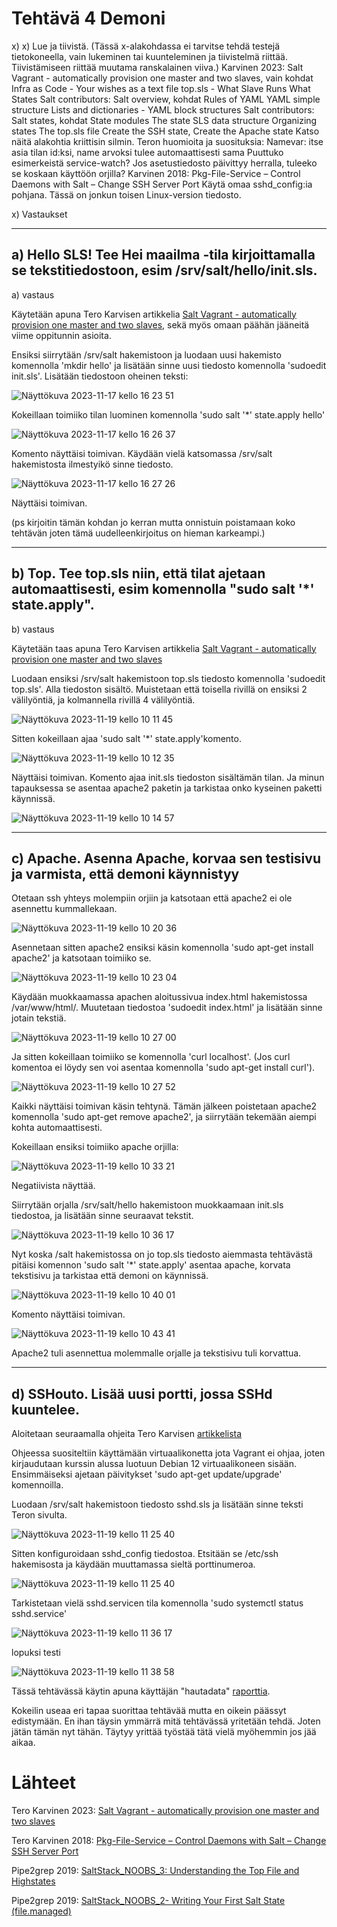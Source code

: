 # Tehtävä 4 Demoni

x) x) Lue ja tiivistä. (Tässä x-alakohdassa ei tarvitse tehdä testejä tietokoneella, vain lukeminen tai kuunteleminen ja tiivistelmä riittää. Tiivistämiseen riittää muutama ranskalainen viiva.)
Karvinen 2023: Salt Vagrant - automatically provision one master and two slaves, vain kohdat
Infra as Code - Your wishes as a text file
top.sls - What Slave Runs What States
Salt contributors: Salt overview, kohdat
Rules of YAML
YAML simple structure
Lists and dictionaries - YAML block structures
Salt contributors: Salt states, kohdat
State modules
The state SLS data structure
Organizing states
The top.sls file
Create the SSH state, Create the Apache state
Katso näitä alakohtia kriittisin silmin. Teron huomioita ja suosituksia:
Namevar: itse asia tilan id:ksi, name arvoksi tulee automaattisesti sama
Puuttuko esimerkeistä service-watch? Jos asetustiedosto päivittyy herralla, tuleeko se koskaan käyttöön orjilla?
Karvinen 2018: Pkg-File-Service – Control Daemons with Salt – Change SSH Server Port
Käytä omaa sshd_config:ia pohjana. Tässä on jonkun toisen Linux-version tiedosto.

x) Vastaukset

***

## a) Hello SLS! Tee Hei maailma -tila kirjoittamalla se tekstitiedostoon, esim /srv/salt/hello/init.sls.

a) vastaus

Käytetään apuna Tero Karvisen artikkelia [Salt Vagrant - automatically provision one master and two slaves](https://terokarvinen.com/2023/salt-vagrant/#infra-as-code---your-wishes-as-a-text-file), sekä myös omaan päähän jääneitä viime oppitunnin asioita.

Ensiksi siirrytään /srv/salt hakemistoon ja luodaan uusi hakemisto komennolla 'mkdir hello' ja lisätään sinne uusi tiedosto komennolla 'sudoedit init.sls'. Lisätään tiedostoon oheinen teksti:

![Näyttökuva 2023-11-17 kello 16 23 51](https://github.com/juliusjantti/palvelinten_hallinta_kurssi/assets/148885509/91de4898-0c6c-40de-b99d-801f0b903811)

Kokeillaan toimiiko tilan luominen komennolla 'sudo salt '*' state.apply hello'

![Näyttökuva 2023-11-17 kello 16 26 37](https://github.com/juliusjantti/palvelinten_hallinta_kurssi/assets/148885509/d6387b94-ab42-469a-a426-e51d5b8ff21f)

Komento näyttäisi toimivan. Käydään vielä katsomassa /srv/salt hakemistosta ilmestyikö sinne tiedosto.

![Näyttökuva 2023-11-17 kello 16 27 26](https://github.com/juliusjantti/palvelinten_hallinta_kurssi/assets/148885509/773c9338-56ae-49c2-bf46-819e93559cf2)

Näyttäisi toimivan. 

(ps kirjoitin tämän kohdan jo kerran mutta onnistuin poistamaan koko tehtävän joten tämä uudelleenkirjoitus on hieman karkeampi.)

***

## b) Top. Tee top.sls niin, että tilat ajetaan automaattisesti, esim komennolla "sudo salt '*' state.apply".

b) vastaus

Käytetään taas apuna Tero Karvisen artikkelia [Salt Vagrant - automatically provision one master and two slaves](https://terokarvinen.com/2023/salt-vagrant/#infra-as-code---your-wishes-as-a-text-file)

Luodaan ensiksi /srv/salt hakemistoon top.sls tiedosto komennolla 'sudoedit top.sls'. Alla tiedoston sisältö. Muistetaan että toisella rivillä on ensiksi 2 välilyöntiä, ja kolmannella rivillä 4 välilyöntiä.

![Näyttökuva 2023-11-19 kello 10 11 45](https://github.com/juliusjantti/palvelinten_hallinta_kurssi/assets/148885509/96915b75-a74d-4894-80b0-95d7cf6b36cf)

Sitten kokeillaan ajaa 'sudo salt '*' state.apply'komento.

![Näyttökuva 2023-11-19 kello 10 12 35](https://github.com/juliusjantti/palvelinten_hallinta_kurssi/assets/148885509/6d3b84b5-c222-4a95-8fb2-893c0e702a10)

Näyttäisi toimivan. Komento ajaa init.sls tiedoston sisältämän tilan. Ja minun tapauksessa se asentaa apache2 paketin ja tarkistaa onko kyseinen paketti käynnissä.

![Näyttökuva 2023-11-19 kello 10 14 57](https://github.com/juliusjantti/palvelinten_hallinta_kurssi/assets/148885509/26fa2aa5-a555-4bfa-985b-290af0b4c6c9)

***

## c) Apache. Asenna Apache, korvaa sen testisivu ja varmista, että demoni käynnistyy

Otetaan ssh yhteys molempiin orjiin ja katsotaan että apache2 ei ole asennettu kummallekaan.

![Näyttökuva 2023-11-19 kello 10 20 36](https://github.com/juliusjantti/palvelinten_hallinta_kurssi/assets/148885509/73f47834-c340-42b5-8a5c-56d43707bcea)

Asennetaan sitten apache2 ensiksi käsin komennolla 'sudo apt-get install apache2' ja katsotaan toimiiko se.

![Näyttökuva 2023-11-19 kello 10 23 04](https://github.com/juliusjantti/palvelinten_hallinta_kurssi/assets/148885509/a969e8dd-6168-4615-8523-36cd39fa72c8)

Käydään muokkaamassa apachen aloitussivua index.html hakemistossa /var/www/html/. Muutetaan tiedostoa 'sudoedit index.html' ja lisätään sinne jotain tekstiä.

![Näyttökuva 2023-11-19 kello 10 27 00](https://github.com/juliusjantti/palvelinten_hallinta_kurssi/assets/148885509/85eee814-efbf-482c-98ec-7ce03b5ddf70)

Ja sitten kokeillaan toimiiko se komennolla 'curl localhost'. (Jos curl komentoa ei löydy sen voi asentaa komennolla 'sudo apt-get install curl').

![Näyttökuva 2023-11-19 kello 10 27 52](https://github.com/juliusjantti/palvelinten_hallinta_kurssi/assets/148885509/219063e3-b6a0-467b-af57-b22e7f0e5057)

Kaikki näyttäisi toimivan käsin tehtynä. Tämän jälkeen poistetaan apache2 komennolla 'sudo apt-get remove apache2', ja siirrytään tekemään aiempi kohta automaattisesti.

Kokeillaan ensiksi toimiiko apache orjilla:

![Näyttökuva 2023-11-19 kello 10 33 21](https://github.com/juliusjantti/palvelinten_hallinta_kurssi/assets/148885509/b3dcb8b5-84b8-4163-8cc4-f805e0f45a1b)

Negatiivista näyttää.

Siirrytään orjalla /srv/salt/hello hakemistoon muokkaamaan init.sls tiedostoa, ja lisätään sinne seuraavat tekstit.

![Näyttökuva 2023-11-19 kello 10 36 17](https://github.com/juliusjantti/palvelinten_hallinta_kurssi/assets/148885509/b71658c9-d748-4b25-8db8-5127c14c8ffa)

Nyt koska /salt hakemistossa on jo top.sls tiedosto aiemmasta tehtävästä pitäisi komennon 'sudo salt '*' state.apply' asentaa apache, korvata tekstisivu ja tarkistaa että demoni on käynnissä.

![Näyttökuva 2023-11-19 kello 10 40 01](https://github.com/juliusjantti/palvelinten_hallinta_kurssi/assets/148885509/8287ebfd-d548-45c9-a3e8-8cb10cba8f37)

Komento näyttäisi toimivan.

![Näyttökuva 2023-11-19 kello 10 43 41](https://github.com/juliusjantti/palvelinten_hallinta_kurssi/assets/148885509/d36d4969-4f95-4566-a9eb-77d579180161)

Apache2 tuli asennettua molemmalle orjalle ja tekstisivu tuli korvattua.

***

## d) SSHouto. Lisää uusi portti, jossa SSHd kuuntelee.

Aloitetaan seuraamalla ohjeita Tero Karvisen [artikkelista](https://terokarvinen.com/2018/04/03/pkg-file-service-control-daemons-with-salt-change-ssh-server-port/?fromSearch=karvinen%20salt%20ssh)

Ohjeessa suositeltiin käyttämään virtuaalikonetta jota Vagrant ei ohjaa, joten kirjaudutaan kurssin alussa luotuun Debian 12 virtuaalikoneen sisään. Ensimmäiseksi ajetaan päivitykset 'sudo apt-get update/upgrade' komennoilla. 

Luodaan /srv/salt hakemistoon tiedosto sshd.sls ja lisätään sinne teksti Teron sivulta.

![Näyttökuva 2023-11-19 kello 11 25 40](https://github.com/juliusjantti/palvelinten_hallinta_kurssi/assets/148885509/2bd1b6c0-7704-494f-87ab-88020e455003)

Sitten konfiguroidaan sshd_config tiedostoa. Etsitään se /etc/ssh hakemisosta ja käydään muuttamassa sieltä porttinumeroa. 

![Näyttökuva 2023-11-19 kello 11 25 40](https://github.com/juliusjantti/palvelinten_hallinta_kurssi/assets/148885509/452c8eb1-69cd-4211-a5c7-54269209b77c)

Tarkistetaan vielä sshd.servicen tila komennolla 'sudo systemctl status sshd.service'

![Näyttökuva 2023-11-19 kello 11 36 17](https://github.com/juliusjantti/palvelinten_hallinta_kurssi/assets/148885509/51e0018d-9f36-42a4-9689-c48d7286d59c)

lopuksi testi

![Näyttökuva 2023-11-19 kello 11 38 58](https://github.com/juliusjantti/palvelinten_hallinta_kurssi/assets/148885509/aef7ea46-84f3-41fd-8e96-ae8862379118)

Tässä tehtävässä käytin apuna käyttäjän "hautadata" [raporttia](https://github.com/hautadata/palvelintenhallinta-jh/blob/main/h4-demonit.md).

Kokeilin useaa eri tapaa suorittaa tehtävää mutta en oikein päässyt edistymään. En ihan täysin ymmärrä mitä tehtävässä yritetään tehdä. Joten jätän tämän nyt tähän. Täytyy yrittää työstää tätä vielä myöhemmin jos jää aikaa.



# Lähteet

Tero Karvinen 2023: [Salt Vagrant - automatically provision one master and two slaves](https://terokarvinen.com/2023/salt-vagrant/#infra-as-code---your-wishes-as-a-text-file)

Tero Karvinen 2018: [Pkg-File-Service – Control Daemons with Salt – Change SSH Server Port](https://terokarvinen.com/2018/04/03/pkg-file-service-control-daemons-with-salt-change-ssh-server-port/?fromSearch=karvinen%20salt%20ssh)

Pipe2grep 2019: [SaltStack_NOOBS_3: Understanding the Top File and Highstates](https://www.youtube.com/watch?v=BbMcIBrnnhw)

Pipe2grep 2019: [SaltStack_NOOBS_2- Writing Your First Salt State (file.managed)](https://www.youtube.com/watch?v=tknfj0sSAjY)
